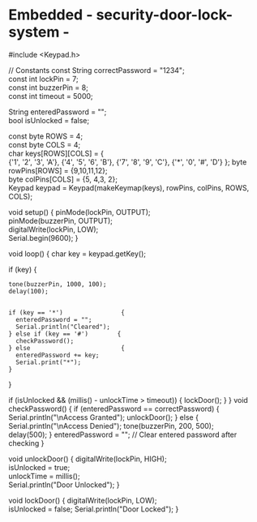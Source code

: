 # Embedded - security-door-lock- system -
#include <Keypad.h>

// Constants
const String correctPassword = "1234";  
const int lockPin = 7;                  
const int buzzerPin = 8;            
const int timeout = 5000;              

String enteredPassword = "";        
bool isUnlocked = false;

const byte ROWS = 4;                    
const byte COLS = 4;                    
char keys[ROWS][COLS] =           {               
  {'1', '2', '3', 'A'},
  {'4', '5', '6', 'B'},
  {'7', '8', '9', 'C'},
  {'*', '0', '#', 'D'}
};
byte rowPins[ROWS] = {9,10,11,12};   
byte colPins[COLS] = {5, 4,3, 2};      
Keypad keypad = Keypad(makeKeymap(keys), rowPins, colPins, ROWS, COLS);

void setup()                      {
  pinMode(lockPin, OUTPUT);        
  pinMode(buzzerPin, OUTPUT);       
  digitalWrite(lockPin, LOW);          
  Serial.begin(9600);
}

void loop()                       {
  char key = keypad.getKey();


  if (key) {
    
    tone(buzzerPin, 1000, 100);    
    delay(100);

    
    if (key == '*')                {
      enteredPassword = "";         
      Serial.println("Cleared");   
    } else if (key == '#')        {
      checkPassword();      
    } else                         {
      enteredPassword += key;       
      Serial.print("*");        
    }
  }


  if (isUnlocked && (millis() - unlockTime > timeout)) {
    lockDoor();
  }
}
void checkPassword() {
  if (enteredPassword == correctPassword) {
    Serial.println("\nAccess Granted");
    unlockDoor();
  } else {
    Serial.println("\nAccess Denied");
    tone(buzzerPin, 200, 500);  
    delay(500);
  }
  enteredPassword = "";  // Clear entered password after checking
}


void unlockDoor()                 {
  digitalWrite(lockPin, HIGH);     
  isUnlocked = true;               
  unlockTime = millis();               
  Serial.println("Door Unlocked");
}

void lockDoor()                   {
  digitalWrite(lockPin, LOW);    
  isUnlocked = false;
  Serial.println("Door Locked");
}
